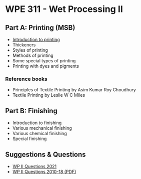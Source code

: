 # WPE 311 - Wet Processing II

## Part A: Printing (MSB)

- [Introduction to printing](./part-a/1-introduction-to-printing.md)
- Thickeners
- Styles of printing
- Methods of printing
- Some special types of printing
- Printing with dyes and pigments

### Reference books

- Principles of Textile Printing by Asim Kumar Roy Choudhury
- Textile Printing by Leslie W C Miles

## Part B: Finishing

- Introduction to finishing
- Various mechanical finishing
- Various chemical finishing
- Special finishing

## Suggestions & Questions

- [WP II Questions 2021](./questions/WP-II-question-2021.md)
- [WP II Questions 2010-18 (PDF)](./questions/WP-II-questions-2010-18.pdf)

